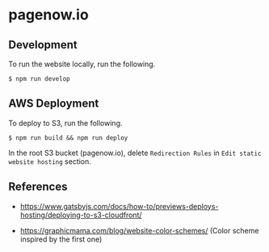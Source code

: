 # pagenow.io

## Development

To run the website locally, run the following.
```shell
$ npm run develop
```

## AWS Deployment

To deploy to S3, run the following.
```shell
$ npm run build && npm run deploy
```

In the root S3 bucket (pagenow.io), delete ```Redirection Rules``` in ```Edit static website hosting``` section.

## References

* https://www.gatsbyjs.com/docs/how-to/previews-deploys-hosting/deploying-to-s3-cloudfront/

* https://graphicmama.com/blog/website-color-schemes/ (Color scheme inspired by the first one)